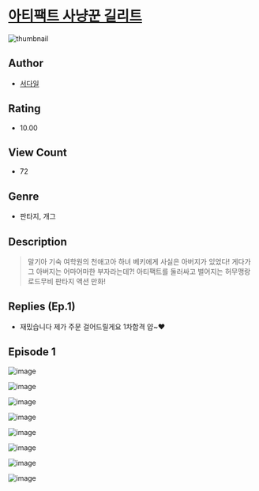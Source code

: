 # [아티팩트 사냥꾼 길리트](https://comic.naver.com/challenge/list?titleId=811018)
![thumbnail](https://image-comic.pstatic.net/user_contents_data/challenge_comic/2023/05/25/367120/upload_7234247081700975160_480x623.jpeg)

## Author
- [서다일](https://comic.naver.com/artistTitle?id=367120)

## Rating
- 10.00

## View Count
- 72

## Genre
- 판타지, 개그

## Description
> 말기아 기숙 여학원의 천애고아 하녀 베키에게 사실은 아버지가 있었다! 게다가 그 아버지는 어마어마한 부자라는데?! 아티팩트를 둘러싸고 벌어지는 허무맹랑 로드무비 판타지 액션 만화!

## Replies (Ep.1)
- 재밌습니다 제가 주문 걸어드릴게요 1차합격 얍~♥

## Episode 1
![image](https://image-comic.pstatic.net/user_contents_data/challenge_comic/2023/05/25/367120/upload_7089002480502124849.jpeg)

![image](https://image-comic.pstatic.net/user_contents_data/challenge_comic/2023/05/25/367120/upload_3631135382884869729.jpeg)

![image](https://image-comic.pstatic.net/user_contents_data/challenge_comic/2023/05/25/367120/upload_3919932882909488225.jpeg)

![image](https://image-comic.pstatic.net/user_contents_data/challenge_comic/2023/05/25/367120/upload_3906082554786309431.jpeg)

![image](https://image-comic.pstatic.net/user_contents_data/challenge_comic/2023/05/25/367120/upload_4050486909333878579.jpeg)

![image](https://image-comic.pstatic.net/user_contents_data/challenge_comic/2023/05/25/367120/upload_3977013148564022629.jpeg)

![image](https://image-comic.pstatic.net/user_contents_data/challenge_comic/2023/05/25/367120/upload_7366026856609822053.jpeg)

![image](https://image-comic.pstatic.net/user_contents_data/challenge_comic/2023/05/25/367120/upload_3474071236926072422.jpeg)
